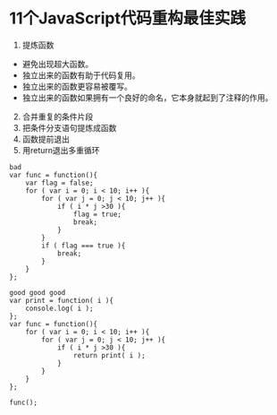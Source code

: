 # 11个JavaScript代码重构最佳实践
1. 提炼函数
  - 避免出现超大函数。
  - 独立出来的函数有助于代码复用。
  - 独立出来的函数更容易被覆写。
  - 独立出来的函数如果拥有一个良好的命名，它本身就起到了注释的作用。
2. 合并重复的条件片段
3. 把条件分支语句提炼成函数
4. 函数提前退出
5. 用return退出多重循环
```
bad
var func = function(){
    var flag = false;
    for ( var i = 0; i < 10; i++ ){
        for ( var j = 0; j < 10; j++ ){
            if ( i * j >30 ){
                flag = true;
                break;
            }
        }
        if ( flag === true ){
            break;
        }
    }
};

good good good 
var print = function( i ){
    console.log( i );
};
var func = function(){
    for ( var i = 0; i < 10; i++ ){
        for ( var j = 0; j < 10; j++ ){
            if ( i * j >30 ){
                return print( i );
            }
        }
    }
};

func();
```